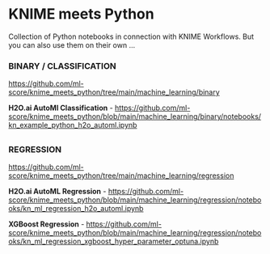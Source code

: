 # KNIME meets Python
Collection of Python notebooks in connection with KNIME Workflows.
But you can also use them on their own ...

### BINARY / CLASSIFICATION
https://github.com/ml-score/knime_meets_python/tree/main/machine_learning/binary

**H2O.ai AutoMl Classification** - https://github.com/ml-score/knime_meets_python/blob/main/machine_learning/binary/notebooks/kn_example_python_h2o_automl.ipynb

##


### REGRESSION
https://github.com/ml-score/knime_meets_python/tree/main/machine_learning/regression

**H2O.ai AutoML Regression** - https://github.com/ml-score/knime_meets_python/blob/main/machine_learning/regression/notebooks/kn_ml_regression_h2o_automl.ipynb

**XGBoost Regression** - https://github.com/ml-score/knime_meets_python/blob/main/machine_learning/regression/notebooks/kn_ml_regression_xgboost_hyper_parameter_optuna.ipynb

